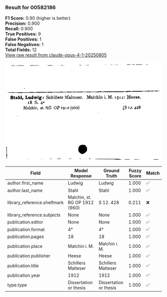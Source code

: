 ### Result for 00582186
**F1 Score:** 0.90 (higher is better)<br>**Precision:** 0.900<br>**Recall:** 0.900<br>**True Positives:** 9<br>**False Positives:** 1<br>**False Negatives:** 1<br>**Total Fields:** 12<br>[View raw result from claude-opus-4-1-20250805](https://github.com/RISE-UNIBAS/humanities_data_benchmark/blob/main/results/2025-10-01/T0146/request_T0146_00582186.json)

<img src="https://github.com/RISE-UNIBAS/humanities_data_benchmark/blob/main/benchmarks/zettelkatalog/images/00582186.jpg?raw=true" alt="00582186" width="600px">

| Field | Model Response | Ground Truth | Fuzzy Score | Match |
|-------|----------------|--------------|-------------|-------|
| author.first_name | Ludwig | Ludwig | 1.000 | ✅ |
| author.last_name | Stahl | Stahl | 1.000 | ✅ |
| library_reference.shelfmark | Malchin, st. RG OP 1912 (960) | S 12. 428 | 0.211 | ❌ |
| library_reference.subjects | None | None | 1.000 | ✅ |
| publication.editor | None | None | 1.000 | ✅ |
| publication.format | 4° | 4° | 1.000 | ✅ |
| publication.pages | 18 | 18 | 1.000 | ✅ |
| publication.place | Malchin i. M. | Malchin i. M. | 1.000 | ✅ |
| publication.publisher | Heese | Heese | 1.000 | ✅ |
| publication.title | Schillers Malteser | Schillers Malteser | 1.000 | ✅ |
| publication.year | 1912 | 1912 | 1.000 | ✅ |
| type.type | Dissertation or thesis | Dissertation or thesis | 1.000 | ✅ |
